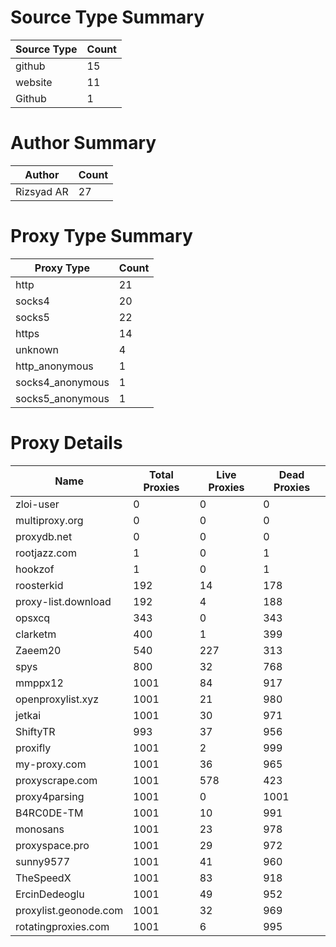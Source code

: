 # Source Type Summary

| Source Type | Count |
|-------------|-------|
| github | 15 |
| website | 11 |
| Github | 1 |


# Author Summary

| Author | Count |
|--------|-------|
| Rizsyad AR | 27 |


# Proxy Type Summary

| Proxy Type | Count |
|------------|-------|
| http | 21 |
| socks4 | 20 |
| socks5 | 22 |
| https | 14 |
| unknown | 4 |
| http_anonymous | 1 |
| socks4_anonymous | 1 |
| socks5_anonymous | 1 |


# Proxy Details

| Name | Total Proxies | Live Proxies | Dead Proxies |
|------|---------------|--------------|---------------|
| zloi-user | 0 | 0 | 0 |
| multiproxy.org | 0 | 0 | 0 |
| proxydb.net | 0 | 0 | 0 |
| rootjazz.com | 1 | 0 | 1 |
| hookzof | 1 | 0 | 1 |
| roosterkid | 192 | 14 | 178 |
| proxy-list.download | 192 | 4 | 188 |
| opsxcq | 343 | 0 | 343 |
| clarketm | 400 | 1 | 399 |
| Zaeem20 | 540 | 227 | 313 |
| spys | 800 | 32 | 768 |
| mmppx12 | 1001 | 84 | 917 |
| openproxylist.xyz | 1001 | 21 | 980 |
| jetkai | 1001 | 30 | 971 |
| ShiftyTR | 993 | 37 | 956 |
| proxifly | 1001 | 2 | 999 |
| my-proxy.com | 1001 | 36 | 965 |
| proxyscrape.com | 1001 | 578 | 423 |
| proxy4parsing | 1001 | 0 | 1001 |
| B4RC0DE-TM | 1001 | 10 | 991 |
| monosans | 1001 | 23 | 978 |
| proxyspace.pro | 1001 | 29 | 972 |
| sunny9577 | 1001 | 41 | 960 |
| TheSpeedX | 1001 | 83 | 918 |
| ErcinDedeoglu | 1001 | 49 | 952 |
| proxylist.geonode.com | 1001 | 32 | 969 |
| rotatingproxies.com | 1001 | 6 | 995 |

